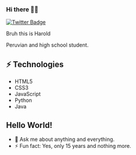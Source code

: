 ### Hi there 🐱‍👤

[![Twitter Badge](https://img.shields.io/badge/-@Haroldom3-1ca0f1?style=flat-square&labelColor=1ca0f1&logo=twitter&logoColor=white&link=https://twitter.com/Harold_om3)](https://twitter.com/Harold_om3) 
<p>Bruh this is Harold <p>
<p>Peruvian and high school student. 
  
## ⚡ Technologies
- HTML5
- CSS3
- JavaScript
- Python
- Java

## Hello World!
- 💬 Ask me about anything and everything.
- ⚡ Fun fact: Yes, only 15 years and nothing more.


